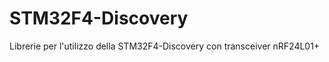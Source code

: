 STM32F4-Discovery
=================


Librerie per l'utilizzo della STM32F4-Discovery con transceiver nRF24L01+
